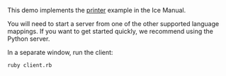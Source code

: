 This demo implements the [printer][1] example in the Ice Manual.

You will need to start a server from one of the other supported language
mappings. If you want to get started quickly, we recommend using the
Python server.

In a separate window, run the client:

```
ruby client.rb
```

[1]: https://doc.zeroc.com/ice/3.7/hello-world-application/writing-an-ice-application-with-ruby
